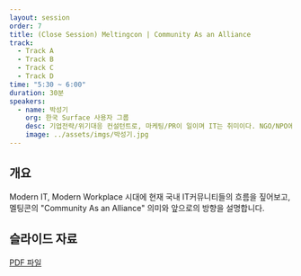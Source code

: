 ```yaml
---
layout: session
order: 7
title: (Close Session) Meltingcon | Community As an Alliance
track:
  - Track A
  - Track B
  - Track C
  - Track D
time: "5:30 ~ 6:00"
duration: 30분
speakers:
  - name: 박성기
    org: 한국 Surface 사용자 그룹
    desc: 기업전략/위기대응 컨설턴트로, 마케팅/PR이 일이며 IT는 취미이다. NGO/NPO에 적정기술을 전도하고 배포/배치하는 것을 발런티어로 하고있다.
    image: ../assets/imgs/박성기.jpg
---
```

## 개요
Modern IT, Modern Workplace 시대에 현재 국내 IT커뮤니티들의 흐름을 짚어보고, 멜팅콘의 "Community As an Alliance" 의미와 앞으로의 방향을 설명합니다.
## 슬라이드 자료
[PDF 파일](../assets/files/박성기.pdf)

